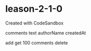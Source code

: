 # leason-2-1-0
Created with CodeSandbox


comments
  text
  authorName
  createdAt

add
get 100 comments
delete

